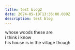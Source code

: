 ```yaml
---
title: test blog2
date: 2024-05-10T13:36:00.000Z
description: test blog
---
```

whose woods these are\
i think  i know\
his house is in the village though
